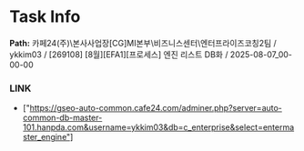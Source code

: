 # Task Info

**Path:** 카페24(주)\본사사업장\[CG]MI본부\비즈니스센터\엔터프라이즈코칭2팀 / ykkim03 / [269108] [8월][EFA1][프로세스] 엔진 리스트 DB화 / 2025-08-07_00-00-00

### LINK
- ["https://gseo-auto-common.cafe24.com/adminer.php?server=auto-common-db-master-101.hanpda.com&username=ykkim03&db=c_enterprise&select=entermaster_engine"]

